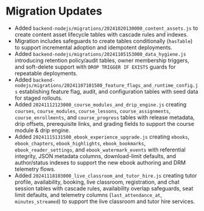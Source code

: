 # Migration Updates

- Added `backend-nodejs/migrations/20241020130000_content_assets.js` to create content asset lifecycle tables with cascade rules and indexes.
- Migration includes safeguards to create tables conditionally (`hasTable`) to support incremental adoption and idempotent deployments.
- Added `backend-nodejs/migrations/20241105153000_data_hygiene.js` introducing retention policy/audit tables, owner membership triggers, and soft-delete support with `DROP TRIGGER IF EXISTS` guards for repeatable deployments.
- Added `backend-nodejs/migrations/20241107101500_feature_flags_and_runtime_config.js` establishing feature flag, audit, and configuration tables with seed data for staged rollouts.
- Added `20241112123000_course_modules_and_drip_engine.js` creating `courses`, `course_modules`, `course_lessons`, `course_assignments`, `course_enrollments`, and `course_progress` tables with release metadata, drip offsets, prerequisite links, and grading fields to support the course module & drip engine.
- Added `20241115131500_ebook_experience_upgrade.js` creating `ebooks`, `ebook_chapters`, `ebook_highlights`, `ebook_bookmarks`, `ebook_reader_settings`, and `ebook_watermark_events` with referential integrity, JSON metadata columns, download-limit defaults, and author/status indexes to support the new ebook authoring and DRM telemetry flows.
- Added `20241118103000_live_classroom_and_tutor_hire.js` creating tutor profile, availability, booking, live classroom, registration, and chat session tables with cascade rules, availability overlap safeguards, seat limit defaults, and telemetry columns (`last_attendance_at`, `minutes_streamed`) to support the live classroom and tutor hire services.
